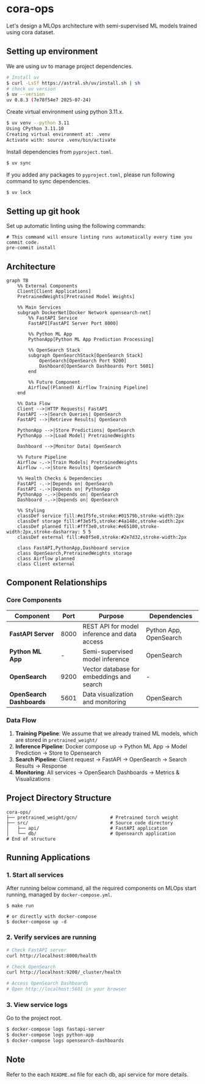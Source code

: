 # cora-ops

Let's design a MLOps architecture with semi-supervised ML models trained using cora dataset.

## Setting up environment

We are using uv to manage project dependencies.

```bash
# Install uv
$ curl -LsSf https://astral.sh/uv/install.sh | sh
# check uv version
$ uv --version
uv 0.8.3 (7e78f54e7 2025-07-24)
```

Create virtual environment using python 3.11.x.

```bash
$ uv venv --python 3.11
Using CPython 3.11.10
Creating virtual environment at: .venv
Activate with: source .venv/bin/activate
```

Install dependencies from `pyproject.toml`.

```bash
$ uv sync
```

If you added any packages to `pyproject.toml`, please run following command to sync dependencies.

```bash
$ uv lock
```

## Setting up git hook

Set up automatic linting using the following commands:
```shell
# This command will ensure linting runs automatically every time you commit code.
pre-commit install
```

## Architecture

```mermaid
graph TB
    %% External Components
    Client[Client Applications]
    PretrainedWeights[Pretrained Model Weights]

    %% Main Services
    subgraph DockerNet[Docker Network opensearch-net]
        %% FastAPI Service
        FastAPI[FastAPI Server Port 8000]

        %% Python ML App
        PythonApp[Python ML App Prediction Processing]

        %% OpenSearch Stack
        subgraph OpenSearchStack[OpenSearch Stack]
            OpenSearch[OpenSearch Port 9200]
            Dashboard[OpenSearch Dashboards Port 5601]
        end

        %% Future Component
        Airflow[(Planned) Airflow Training Pipeline]
    end

    %% Data Flow
    Client -->|HTTP Requests| FastAPI
    FastAPI -->|Search Queries| OpenSearch
    FastAPI -->|Retrieve Results| OpenSearch

    PythonApp -->|Store Predictions| OpenSearch
    PythonApp -->|Load Model| PretrainedWeights

    Dashboard -->|Monitor Data| OpenSearch

    %% Future Pipeline
    Airflow -.->|Train Models| PretrainedWeights
    Airflow -.->|Store Results| OpenSearch

    %% Health Checks & Dependencies
    FastAPI -.->|Depends on| OpenSearch
    FastAPI -.->|Depends on| PythonApp
    PythonApp -.->|Depends on| OpenSearch
    Dashboard -.->|Depends on| OpenSearch

    %% Styling
    classDef service fill:#e1f5fe,stroke:#01579b,stroke-width:2px
    classDef storage fill:#f3e5f5,stroke:#4a148c,stroke-width:2px
    classDef planned fill:#fff3e0,stroke:#e65100,stroke-width:2px,stroke-dasharray: 5 5
    classDef external fill:#e8f5e8,stroke:#2e7d32,stroke-width:2px

    class FastAPI,PythonApp,Dashboard service
    class OpenSearch,PretrainedWeights storage
    class Airflow planned
    class Client external
```

## Component Relationships

### Core Components

| Component | Port | Purpose | Dependencies |
|-----------|------|---------|--------------|
| **FastAPI Server** | 8000 | REST API for model inference and data access | Python App, OpenSearch |
| **Python ML App** | - | Semi-supervised model inference | OpenSearch |
| **OpenSearch** | 9200 | Vector database for embeddings and search | - |
| **OpenSearch Dashboards** | 5601 | Data visualization and monitoring | OpenSearch |

### Data Flow

1. **Training Pipeline**: We assume that we already trained ML models, which are stored in `pretrained_weight/`
2. **Inference Pipeline**: Docker compose up → Python ML App → Model Prediction → Store to Opensearch
3. **Search Pipeline**: Client request → FastAPI → OpenSearch → Search Results → Response
4. **Monitoring**: All services → OpenSearch Dashboards → Metrics & Visualizations

## Project Directory Structure

```
cora-ops/
├── pretrained_weight/gcn/            # Pretrained torch weight
├── src/                              # Source code directory
│   ├── api/                          # FastAPI application
│   └── db/                           # Opensearch application
# End of structure
```

## Running Applications

### 1. Start all services

After running below command, all the required components on MLOps start running, managed by `docker-compose.yml`.

```shell
$ make run

# or directly with docker-compose
$ docker-compose up -d
```

### 2. Verify services are running

```bash
# Check FastAPI server
curl http://localhost:8000/health

# Check OpenSearch
curl http://localhost:9200/_cluster/health

# Access OpenSearch Dashboards
# Open http://localhost:5601 in your browser
```

### 3. View service logs

Go to the project root.

```bash
$ docker-compose logs fastapi-server
$ docker-compose logs python-app
$ docker-compose logs opensearch-dashboards
```

## Note

Refer to the each `README.md` file for each db, api service for more details.
